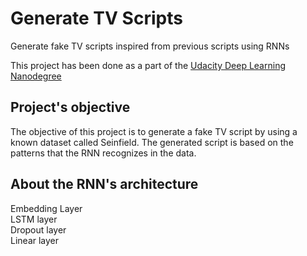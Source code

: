 # Generate TV Scripts
Generate fake TV scripts inspired from previous scripts using RNNs 

This project has been done as a part of the [Udacity Deep Learning Nanodegree](https://eu.udacity.com/course/deep-learning-nanodegree--nd101)

## Project's objective
The objective of this project is to generate a fake TV script by using a known dataset called Seinfield. The generated script is based on the patterns that the RNN recognizes in the data.

## About the RNN's architecture
Embedding Layer <br/>
LSTM layer <br/>
Dropout layer <br/>
Linear layer <br/>


